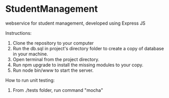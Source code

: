 # StudentManagement
webservice for student management, developed using Express JS

Instructions:
1. Clone the repository to your computer
2. Run the db.sql in project's directory folder to create a copy of database in your machine.
3. Open terminal from the project directory.
4. Run npm upgrade to install the missing modules to your copy.
5. Run node bin/www to start the server.


How to run unit testing:
1. From ./tests folder, run command "mocha"
